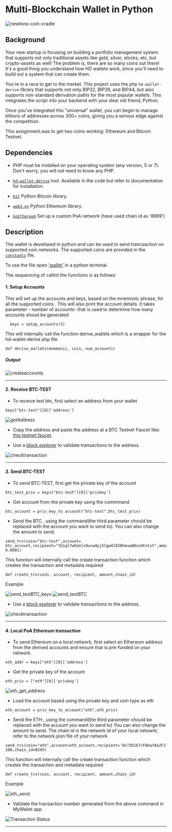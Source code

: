 # Multi-Blockchain Wallet in Python

![newtons-coin-cradle](images/newtons-coin-cradle.jpg)

## Background

Your new startup is focusing on building a portfolio management system that supports not only traditional assets
like gold, silver, stocks, etc, but crypto-assets as well! The problem is, there are so many coins out there! It's
a good thing you understand how HD wallets work, since you'll need to build out a system that can create them.

You're in a race to get to the market. This project uses the php `hd-wallet-derive` library that supports not only BIP32, BIP39, and BIP44, but
also supports non-standard derivation paths for the most popular wallets.
This integrates the script into your backend with your dear old friend, Python.

Once you've integrated this "universal" wallet, you can begin to manage billions of addresses across 300+ coins, giving
you a serious edge against the competition.

This assignment,was to get two coins working: Ethereum and Bitcoin Testnet.

## Dependencies

- PHP must be installed on your operating system (any version, 5 or 7). Don't worry, you will *not* need to know any PHP.

-  [`hd-wallet-derive`](https://github.com/dan-da/hd-wallet-derive) tool. Available in the code but refer to documentation for installation

- [`bit`](https://ofek.github.io/bit/) Python Bitcoin library.

- [`web3.py`](https://github.com/ethereum/web3.py) Python Ethereum library.

- [`GoEthereum`](https://geth.ethereum.org/) Set up a custom PoA network (have used chain id as '8989')

## Description

The wallet is developed in python and can be used to send trancsaction on supported coin networks. The supported coins are provided in the [`constants`](wallet/constants.py) file.

To use the file open ['wallet'](wallet/wallet.py) in a python terminal.

The sequencing of callint the functions is as follows:

#### 1. Setup Accounts

This will set up the accounts and keys, based on the mnemonic phrase, for all the supported coins . This will also print the account details. It takes parameter - number of accounts- that is used to determine how many accounts shoud be generated

```
  keys = setup_accounts(3)
```

This will internally call the function derive_wallets which is a wrapper for the hd-wallet-derive php file 

```
def derive_wallets(mnemonic, coin, num_accounts) 
```
##### Output 


![createaccounts](images/created_accounts.png)

---

#### 2. Receive BTC-TEST

- To receive test btc, first select an address from your wallet
```
keys["btc-test"][0]['address']
```
![getAddress](images/btc_test_address.png)

- Copy the address and paste the address at a BTC Testnet Faucet like: [this testnet faucet](https://coinfaucet.eu/en/btc-testnet/).

- Use a [block explorer](https://tbtc.bitaps.com/) to validate transactions to the address.

![checktransaction](images/test_net_trans.png)

---


#### 3. Send BTC-TEST
- To send BTC-TEST, first get the private key of the account

```
btc_test_priv = keys["btc-test"][0]['privkey']
```
- Get account from the private key using the commmand
```
btc_account = priv_key_to_account("btc-test",btc_test_priv)
```
- Send the BTC , using the command(the third parameter chould be replaced with the account you want to send to). You can also change the amount to send.
```
send_trx(coin="btc-test",account= btc_account,recipient="tb1ql7w62elx9ucw4pj5lgw4l028hmuw80sndtntxt",amount= 0.0001)
```
  This  function will internally call the create transaction function which creates the transaction and metadata required 
  ```
  def create_trx(coin, account, recipient, amount,chain_id)
  ```
Example

![send_testBTC_keys](images/btc_test_keys.png)
![send_testBTC](images/btc_test_send.png)


- Use a [block explorer](https://tbtc.bitaps.com/) to validate transactions to the address.

![checktransaction](images/test_net_trans_send.png)

---

#### 4. Local PoA Ethereum transaction
- To send Ethereum on a local network, first select an Ethereum address from the derived accounts and ensure that is pre-funded on your network.

```
eth_addr = keys["eth"][0]['address']

```
- Get the private key of the account

```
eth_priv = ["eth"][0]['privkey']
```
![eth_get_address](images/eth_key_Add.png)

-  Load the account based using the private key and coin type as eth
```
eth_account = priv_key_to_account("eth",eth_priv)
```
- Send the ETH , using the command(the third parameter chould be replaced with the account you want to send to)  You can also change the amount to send. The chain id is the network id of your local netowrk; refer to the network.json file of your network
```
send_trx(coin="eth",account=eth_account,recipient='0x73D167cF8bafAa2F21EC133B71c01E1e6e7AF01d",amount= 200,chain_id=8545)

```
  This  function will internally call the create transaction function which creates the transaction and metadata required 
  ```
  def create_trx(coin, account, recipient, amount,chain_id)
  ```

  Example

 ![eth_send](images/sendether.png) 

 - Validate the transaction number generated from the above command in MyWallet app
 
  ![Transaction Status](images/transaction_status.png) 



---

